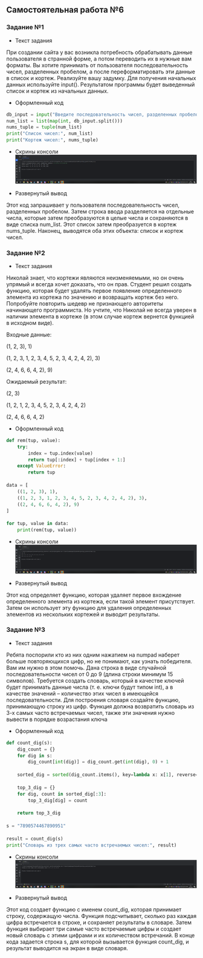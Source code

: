 ## Самостоятельная работа №6

### Задание №1
- Текст задания

При создании сайта у вас возникла потребность обрабатывать данные пользователя в странной форме, а потом переводить их в нужные вам форматы. Вы хотите принимать от пользователя последовательность чисел, разделенных пробелом, а после переформатировать эти данные в список и кортеж. Реализуйте вашу задумку. Для получения начальных данных используйте input(). 
Результатом программы будет выведенный список и кортеж из начальных данных.

- Оформленный код

```python
db_input = input("Введите последовательность чисел, разделенных пробелом: ")
num_list = list(map(int, db_input.split()))
nums_tuple = tuple(num_list)
print("Список чисел:", num_list)
print("Кортеж чисел:", nums_tuple)
```

- Скрины консоли
  ![img_6_1.png](https://github.com/xsadsenpai/py_practice/blob/lab6/pic/img_6_1.png)

- Развернутый вывод

Этот код запрашивает у пользователя последовательность чисел, разделенных пробелом. Затем строка ввода разделяется на отдельные числа, которые затем преобразуются в целые числа и сохраняются в виде списка num_list. Этот список затем преобразуется в кортеж nums_tuple. Наконец, выводятся оба этих объекта: список и кортеж чисел.

### Задание №2
- Текст задания

Николай знает, что кортежи являются неизменяемыми, но он очень упрямый и всегда хочет доказать, что он прав. Студент решил создать функцию, которая будет удалять первое появление определенного элемента из кортежа по значению и возвращать кортеж без него. Попробуйте повторить шедевр не признающего авторитеты начинающего программиста. Но учтите, что Николай не всегда уверен в наличии элемента в кортеже (в этом случае кортеж вернется функцией в исходном виде).

Входные данные:

(1, 2, 3), 1)

(1, 2, 3, 1, 2, 3, 4, 5, 2, 3, 4, 2, 4, 2), 3)

(2, 4, 6, 6, 4, 2), 9)

Ожидаемый результат:

(2, 3)

(1, 2, 1, 2, 3, 4, 5, 2, 3, 4, 2, 4, 2)

(2, 4, 6, 6, 4, 2)

- Оформленный код

```python
def rem(tup, value):
    try:
        index = tup.index(value)
        return tup[:index] + tup[index + 1:]
    except ValueError:
        return tup

data = [
    ((1, 2, 3), 1),
    ((1, 2, 3, 1, 2, 3, 4, 5, 2, 3, 4, 2, 4, 2), 3),
    ((2, 4, 6, 6, 4, 2), 9)
]

for tup, value in data:
    print(rem(tup, value))
```

- Скрины консоли
  ![img_6_2.png](https://github.com/xsadsenpai/py_practice/blob/lab6/pic/img_6_2.png)

- Развернутый вывод

Этот код определяет функцию, которая удаляет первое вхождение определенного элемента из кортежа, если такой элемент присутствует. Затем он использует эту функцию для удаления определенных элементов из нескольких кортежей и выводит результаты.

### Задание №3
- Текст задания

Ребята поспорили кто из них одним нажатием на numpad наберет больше повторяющихся цифр, но не понимают, как узнать победителя. Вам им нужно в этом помочь. Дана строка в виде случайной последовательности чисел от 0 до 9 (длина строки минимум 15 символов). Требуется создать словарь, который в качестве ключей будет принимать данные числа (т. е. ключи будут типом int), а в качестве значений – количество этих чисел в имеющейся последовательности. Для построения словаря создайте функцию, принимающую строку из цифр. Функция должна возвратить словарь из 3-х самых часто встречаемых чисел, также эти значения нужно вывести в порядке возрастания ключа

- Оформленный код

```python
def count_dig(s):
    dig_count = {}
    for dig in s:
        dig_count[int(dig)] = dig_count.get(int(dig), 0) + 1

    sorted_dig = sorted(dig_count.items(), key=lambda x: x[1], reverse=True)

    top_3_dig = {}
    for dig, count in sorted_dig[:3]:
        top_3_dig[dig] = count

    return top_3_dig

s = "7890574467890951"

result = count_dig(s)
print("Словарь из трех самых часто встречаемых чисел:", result)
```

- Скрины консоли
  ![img_6_3.png](https://github.com/xsadsenpai/py_practice/blob/lab6/pic/img_6_3.png)

- Развернутый вывод

Этот код создает функцию с именем count_dig, которая принимает строку, содержащую числа. Функция подсчитывает, сколько раз каждая цифра встречается в строке, и сохраняет результаты в словаре. Затем функция выбирает три самые часто встречаемые цифры и создает новый словарь с этими цифрами и их количеством встречаний. В конце кода задается строка s, для которой вызывается функция count_dig, и результат выводится на экран в виде словаря.

